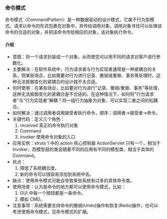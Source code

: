 ### 命令模式
命令模式（CommandPattern）是一种数据驱动的设计模式，它属于行为型模式。请求以命令的形式包裹在对象中，并传给调用对象。调用对象寻找可以处理该命令的合适的对象，并把该命令传给相应的对象，该对象执行命令。
#### 介绍
- 意图：将一个请求封装成一个对象，从而使您可以用不同的请求对客户进行参数化。
- 主要解决：在软件系统中，行为请求者与行为实现者通常是一种紧耦合的关系，但某些场合，比如需要对行为进行记录、撤销或重做、事务等处理时，这种无法抵御变化的紧耦合的设计就不太合适。
- 何时使用：在某些场合，比如要对行为进行"记录、撤销/重做、事务"等处理，这种无法抵御变化的紧耦合是不合适的。在这种情况下，如何将"行为请求者"与"行为实现者"解耦？将一组行为抽象为对象，可以实现二者之间的松耦合。
- 如何解决：通过调用者调用接受者执行命令，顺序：调用者→接受者→命令。
- 关键代码：定义三个角色：
    1. received 真正的命令执行对象 
    2. Command 
    3. invoker 使用命令对象的入口
- 应用实例：struts 1 中的 action 核心控制器 ActionServlet 只有一个，相当于 Invoker，而模型层的类会随着不同的应用有不同的模型类，相当于具体的 Command。
- 优点： 
    1. 降低了系统耦合度。 
    2. 新的命令可以很容易添加到系统中去。
- 缺点：使用命令模式可能会导致某些系统有过多的具体命令类。
- 使用场景：认为是命令的地方都可以使用命令模式，比如： 
    1. GUI 中每一个按钮都是一条命令。 
    2. 模拟 CMD。
- 注意事项：系统需要支持命令的撤销(Undo)操作和恢复(Redo)操作，也可以考虑使用命令模式，见命令模式的扩展。